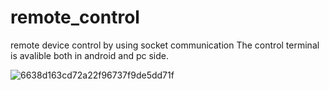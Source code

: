 # remote_control
remote device control by using socket communication 
The control terminal is avalible both in android and pc side.

![6638d163cd72a22f96737f9de5dd71f](https://github.com/nitpicker55555/remote_control/assets/91596298/aff00fc3-7eca-4d72-8eac-a66d3f71bf34)

